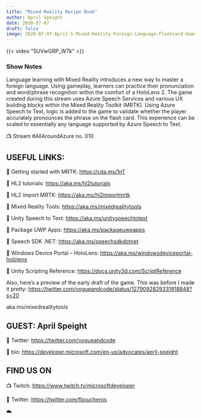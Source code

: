 ```yaml
---
title: "Mixed Reality Recipe Book"
author: April Speight
date: 2020-07-07
draft: false
image: 2020-07-07-April-S-Mixed-Reality-Foreign-Language-Flashcard-Game.png
---
```


{{< video "5UVwGRP_W7k" >}}

### Show Notes

Language learning with Mixed Reality introduces a new way to master a foreign language. Using gameplay, learners can practice their pronunciation and word/phrase recognition within the comfort of a HoloLens 2. The game created during this stream uses Azure Speech Services and various UX building blocks within the Mixed Reality Toolkit (MRTK). Using Azure Speech to Text, logic is added to the game to validate whether the player accurately pronounces the phrase on the flash card. This experience can be scaled to essentially any language supported by Azure Speech to Text.

📺 Stream #AllAroundAzure no. 010


USEFUL LINKS:
-----------------------
🔗 Getting started with MRTK: https://cda.ms/1nT

🔗 HL2 tutorials: https://aka.ms/hl2tutorials

🔗 HL2 import MRTK: https://aka.ms/hl2importmrtk

🔗 Mixed Reality Tools: https://aka.ms/mixedrealitytools

🔗 Unity Speech to Text: https://aka.ms/unityspeechtotext

🔗 Package UWP Apps: https://aka.ms/packageuwpapps

🔗 Speech SDK .NET: https://aka.ms/speechsdkdotnet

🔗 Windows Device Portal – HoloLens: https://aka.ms/windowsdeviceportal-hololens

🔗 Unity Scripting Reference: https://docs.unity3d.com/ScriptReference 

 
Also, here’s a preview of the early draft of the game. This was before I made it pretty: https://twitter.com/vogueandcode/status/1279092829331918848?s=20


aka.ms/mixedrealitytools



GUEST: April Speight
-----------------

🔗 Twitter: https://twitter.com/vogueandcode

🔗 bio: https://developer.microsoft.com/en-us/advocates/april-speight


FIND US ON
---------------

📺 Twitch: https://www.twitch.tv/microsoftdeveloper

🔗 Twitter: https://twitter.com/fboucheros

☁️
